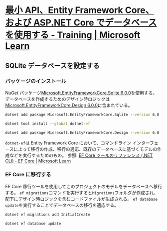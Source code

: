 # [最小 API、Entity Framework Core、および ASP\.NET Core でデータベースを使用する \- Training \| Microsoft Learn](https://learn.microsoft.com/ja-jp/training/modules/build-web-api-minimal-database/)

## SQLite データベースを設定する
### パッケージのインストール
NuGet パッケージ[Microsoft\.EntityFrameworkCore\.Sqlite 6\.0\.0](https://www.nuget.org/packages/Microsoft.EntityFrameworkCore.Sqlite/6.0.0)を使用する。
データベースを作成するためのデザイン時ロジックは[Microsoft\.EntityFrameworkCore\.Design 6\.0\.0](https://www.nuget.org/packages/Microsoft.EntityFrameworkCore.Design/6.0.0)に含まれている。

```cmd
dotnet add package Microsoft.EntityFrameworkCore.Sqlite --version 6.0

dotnet tool install --global dotnet-ef

dotnet add package Microsoft.EntityFrameworkCore.Design --version 6.0
```

`dotnet-ef`は Entity Framework Core において、コマンドライン インターフェースによって移行の作成、移行の適応、既存のデータベースに基づくモデルの作成などを実行するためのもの。
参照: [EF Core ツールのリファレンス \(\.NET CLI\) \- EF Core \| Microsoft Learn](https://learn.microsoft.com/ja-jp/ef/core/cli/dotnet)

### EF Core に移行する
EF Core 移行ツールを使用してこのプロジェクトのモデルをデータベースへ移行する。
`ef migrations`コマンドを実行すると`Migrations`フォルダが作成され、配下にデザイン時ロジックを含むコードファイルが生成される。
`ef database update`を実行することでデータベースの移行を適応する。

```cmd
dotnet ef migrations add InitialCreate

dotnet ef database update
```
